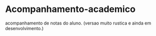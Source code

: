# Acompanhamento-academico
 acompanhamento de notas do aluno.
 (versao muito rustica e ainda em desenvolvimento.)

